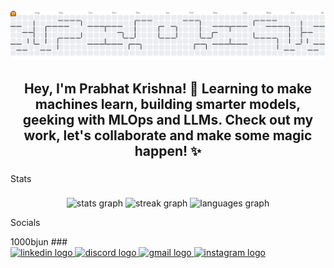 <br clear="both">
 <picture>
  <source media="(prefers-color-scheme: dark)" srcset="https://raw.githubusercontent.com/RedLordezh7Venom/RedLordezh7Venom/output/pacman-contribution-graph-dark.svg">
  <source media="(prefers-color-scheme: light)" srcset="https://raw.githubusercontent.com/RedLordezh7Venom/RedLordezh7Venom/output/pacman-contribution-graph.svg">
  <img alt="pacman contribution graph" src="https://raw.githubusercontent.com/RedLordezh7Venom/RedLordezh7Venom/output/pacman-contribution-graph.svg">
</picture> 
 
### 

<h2 align="center">Hey, I'm Prabhat Krishna! 👾 Learning to make machines learn, building smarter models, geeking with MLOps and LLMs. Check out my work, let's collaborate and make some magic happen! ✨</h2>

### 

<p align="left">Stats</p>

###

<div align="center">
  <img src="https://github-readme-stats.vercel.app/api?username=RedLordezh7Venom&hide_title=false&hide_rank=false&show_icons=true&include_all_commits=true&count_private=true&disable_animations=false&theme=dracula&locale=en&hide_border=false" height="160" alt="stats graph"  />
  <img src="https://streak-stats.demolab.com?user=RedLordezh7Venom&locale=en&mode=daily&theme=dracula&hide_border=false&border_radius=5" height="160" alt="streak graph"  />
  <img src="https://github-readme-stats.vercel.app/api/top-langs?username=RedLordezh7Venom&locale=en&hide_title=false&layout=compact&card_width=320&langs_count=5&theme=dracula&hide_border=false" height="160" alt="languages graph"  />
</div>

<p align="left">Socials</p>
1000bjun
###

<div align="left">
  <a href="https://www.linkedin.com/in/prabhat-krishna-025093291/" target="_blank">
    <img src="https://raw.githubusercontent.com/maurodesouza/profile-readme-generator/master/src/assets/icons/social/linkedin/default.svg" width="65" height="40" alt="linkedin logo"  />
  </a>
  <a href="redlord7" target="_blank">
    <img src="https://raw.githubusercontent.com/maurodesouza/profile-readme-generator/master/src/assets/icons/social/discord/default.svg" width="65" height="40" alt="discord logo"  />
  </a>
  <a href="mailto:prabhatkrishnaphoton@gmail.com" target="_blank">
    <img src="https://raw.githubusercontent.com/maurodesouza/profile-readme-generator/master/src/assets/icons/social/gmail/default.svg" width="65" height="40" alt="gmail logo"  />
  </a>
  <a href="https://www.instagram.com/aatankwadifoetus/" target="_blank">
    <img src="https://raw.githubusercontent.com/maurodesouza/profile-readme-generator/master/src/assets/icons/social/instagram/default.svg" width="65" height="40" alt="instagram logo"  />
  </a>
</div>

###
